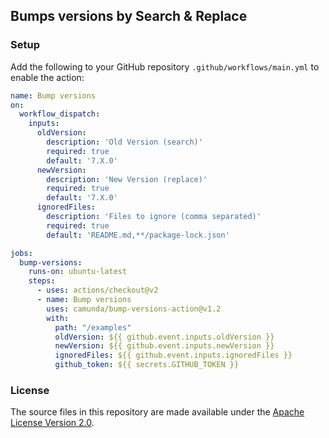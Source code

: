 ## Bumps versions by Search & Replace

### Setup

Add the following to your GitHub repository `.github/workflows/main.yml` to enable the action:

```yaml
name: Bump versions
on:
  workflow_dispatch:
    inputs:
      oldVersion:
        description: 'Old Version (search)'
        required: true
        default: '7.X.0'
      newVersion:
        description: 'New Version (replace)'
        required: true
        default: '7.X.0'
      ignoredFiles:
        description: 'Files to ignore (comma separated)'
        required: true
        default: 'README.md,**/package-lock.json'

jobs:
  bump-versions:
    runs-on: ubuntu-latest
    steps:
      - uses: actions/checkout@v2
      - name: Bump versions
        uses: camunda/bump-versions-action@v1.2
        with:
          path: "/examples"
          oldVersion: ${{ github.event.inputs.oldVersion }}
          newVersion: ${{ github.event.inputs.newVersion }}
          ignoredFiles: ${{ github.event.inputs.ignoredFiles }}
          github_token: ${{ secrets.GITHUB_TOKEN }}
```

### License

The source files in this repository are made available under the [Apache License Version 2.0](./LICENSE).